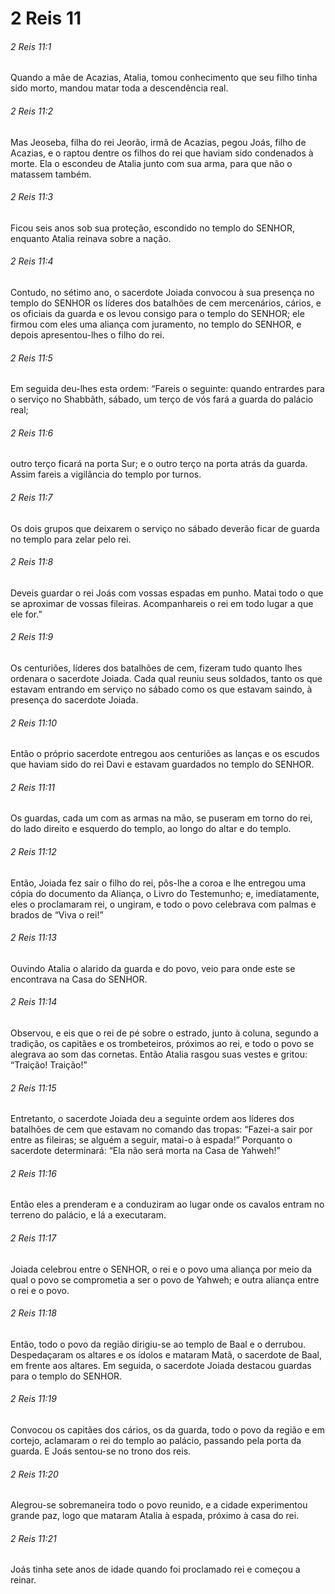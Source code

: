 # 2 Reis 11

###### 2 Reis 11:1

Quando a mãe de Acazias, Atalia, tomou conhecimento que seu filho tinha sido morto, mandou matar toda a descendência real.

###### 2 Reis 11:2

Mas Jeoseba, filha do rei Jeorão, irmã de Acazias, pegou Joás, filho de Acazias, e o raptou dentre os filhos do rei que haviam sido condenados à morte. Ela o escondeu de Atalia junto com sua arma, para que não o matassem também.

###### 2 Reis 11:3

Ficou seis anos sob sua proteção, escondido no templo do SENHOR, enquanto Atalia reinava sobre a nação.

###### 2 Reis 11:4

Contudo, no sétimo ano, o sacerdote Joiada convocou à sua presença no templo do SENHOR os líderes dos batalhões de cem mercenários, cários, e os oficiais da guarda e os levou consigo para o templo do SENHOR; ele firmou com eles uma aliança com juramento, no templo do SENHOR, e depois apresentou-lhes o filho do rei.

###### 2 Reis 11:5

Em seguida deu-lhes esta ordem: “Fareis o seguinte: quando entrardes para o serviço no Shabbãth, sábado, um terço de vós fará a guarda do palácio real;

###### 2 Reis 11:6

outro terço ficará na porta Sur; e o outro terço na porta atrás da guarda. Assim fareis a vigilância do templo por turnos.

###### 2 Reis 11:7

Os dois grupos que deixarem o serviço no sábado deverão ficar de guarda no templo para zelar pelo rei.

###### 2 Reis 11:8

Deveis guardar o rei Joás com vossas espadas em punho. Matai todo o que se aproximar de vossas fileiras. Acompanhareis o rei em todo lugar a que ele for.”

###### 2 Reis 11:9

Os centuriões, líderes dos batalhões de cem, fizeram tudo quanto lhes ordenara o sacerdote Joiada. Cada qual reuniu seus soldados, tanto os que estavam entrando em serviço no sábado como os que estavam saindo, à presença do sacerdote Joiada.

###### 2 Reis 11:10

Então o próprio sacerdote entregou aos centuriões as lanças e os escudos que haviam sido do rei Davi e estavam guardados no templo do SENHOR.

###### 2 Reis 11:11

Os guardas, cada um com as armas na mão, se puseram em torno do rei, do lado direito e esquerdo do templo, ao longo do altar e do templo.

###### 2 Reis 11:12

Então, Joiada fez sair o filho do rei, pôs-lhe a coroa e lhe entregou uma cópia do documento da Aliança, o Livro do Testemunho; e, imediatamente, eles o proclamaram rei, o ungiram, e todo o povo celebrava com palmas e brados de “Viva o rei!”

###### 2 Reis 11:13

Ouvindo Atalia o alarido da guarda e do povo, veio para onde este se encontrava na Casa do SENHOR.

###### 2 Reis 11:14

Observou, e eis que o rei de pé sobre o estrado, junto à coluna, segundo a tradição, os capitães e os trombeteiros, próximos ao rei, e todo o povo se alegrava ao som das cornetas. Então Atalia rasgou suas vestes e gritou: “Traição! Traição!”

###### 2 Reis 11:15

Entretanto, o sacerdote Joiada deu a seguinte ordem aos líderes dos batalhões de cem que estavam no comando das tropas: “Fazei-a sair por entre as fileiras; se alguém a seguir, matai-o à espada!” Porquanto o sacerdote determinará: “Ela não será morta na Casa de Yahweh!”

###### 2 Reis 11:16

Então eles a prenderam e a conduziram ao lugar onde os cavalos entram no terreno do palácio, e lá a executaram.

###### 2 Reis 11:17

Joiada celebrou entre o SENHOR, o rei e o povo uma aliança por meio da qual o povo se comprometia a ser o povo de Yahweh; e outra aliança entre o rei e o povo.

###### 2 Reis 11:18

Então, todo o povo da região dirigiu-se ao templo de Baal e o derrubou. Despedaçaram os altares e os ídolos e mataram Matã, o sacerdote de Baal, em frente aos altares. Em seguida, o sacerdote Joiada destacou guardas para o templo do SENHOR.

###### 2 Reis 11:19

Convocou os capitães dos cários, os da guarda, todo o povo da região e em cortejo, aclamaram o rei do templo ao palácio, passando pela porta da guarda. E Joás sentou-se no trono dos reis.

###### 2 Reis 11:20

Alegrou-se sobremaneira todo o povo reunido, e a cidade experimentou grande paz, logo que mataram Atalia à espada, próximo à casa do rei.

###### 2 Reis 11:21

Joás tinha sete anos de idade quando foi proclamado rei e começou a reinar.

